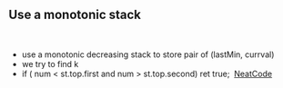 ## Use a monotonic stack
​
- use a monotonic decreasing stack to store pair of (lastMin, currval)
- we try to find k
- if ( num < st.top.first and num > st.top.second) ret true;
​
[NeatCode](https://youtu.be/q5ANAl8Z458)